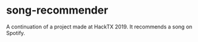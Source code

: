 # song-recommender
A continuation of a project made at HackTX 2019. It recommends a song on Spotify.
